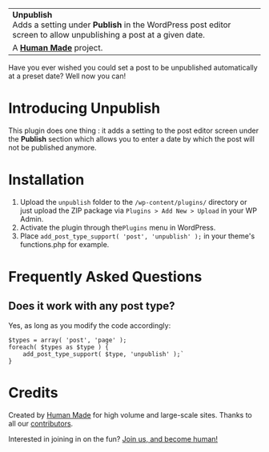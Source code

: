<table width="100%">
	<tr>
		<td align="left" width="100%">
			<strong>Unpublish</strong><br />
			Adds a setting under <strong>Publish</strong> in the WordPress post editor screen to allow unpublishing a post at a given date.
		</td>
	</tr>
	<tr>
		<td>
			A <strong><a href="https://hmn.md/">Human Made</a></strong> project. 
		</td>
	</tr>
</table>

Have you ever wished you could set a post to be unpublished automatically at a preset date?
Well now you can!

Introducing **Unpublish**
==========

This plugin does one thing : it adds a setting to the post editor screen under the **Publish** section which allows you to enter a date by which the post will not be published anymore.

Installation
==========

1. Upload the `unpublish` folder to the `/wp-content/plugins/` directory  or just upload the ZIP package via `Plugins > Add New > Upload` in your WP Admin.
1. Activate the plugin through the`Plugins` menu in WordPress.
1. Place `add_post_type_support( 'post', 'unpublish' );` in your theme's functions.php for example.

Frequently Asked Questions
==========

## Does it work with any post type?
Yes, as long as you modify the code accordingly:

	$types = array( 'post', 'page' );
	foreach( $types as $type ) {
		add_post_type_support( $type, 'unpublish' );`
	}

Credits
=======
Created by [Human Made](https://hmn.md/) for high volume and large-scale sites. Thanks to all our [contributors](https://github.com/humanmade/Unpublish/graphs/contributors).

Interested in joining in on the fun? [Join us, and become human!](https://hmn.md/is/hiring/)
